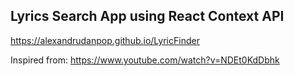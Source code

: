 ## Lyrics Search App using React Context API

https://alexandrudanpop.github.io/LyricFinder

Inspired from: https://www.youtube.com/watch?v=NDEt0KdDbhk
